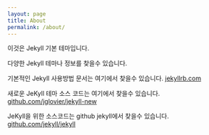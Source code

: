 ```yaml
---
layout: page
title: About
permalink: /about/
---
```


이것은 Jekyll 기본 테마입니다.

다양한 Jekyll 테마나 정보를 찾을수 있습니다.

기본적인 Jekyll 사용방법 문서는 여기에서 찾을수 있습니다. [jekyllrb.com](http://jekyllrb.com/)

새로운 JeKyll 테마 소스 코드는 여기에서 찾을수 있습니다.
[github.com/jglovier/jekyll-new](https://github.com/jglovier/jekyll-new)

JeKyll을 위한 소스코드는 github jekyll에서 찾을수 있습니다.
[github.com/jekyll/jekyll](https://github.com/jekyll/jekyll)
